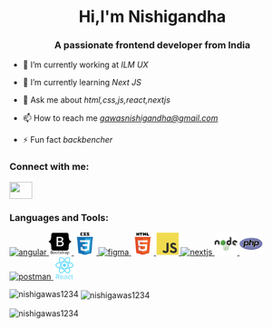 <h1 align="center">Hi,I'm Nishigandha</h1>
<h3 align="center">A passionate frontend developer from India</h3>

- 🔭 I’m currently working at *ILM UX*

- 🌱 I’m currently learning *Next JS*

- 💬 Ask me about *html,css,js,react,nextjs*

- 📫 How to reach me *gawasnishigandha@gmail.com*

- ⚡ Fun fact *backbencher*

<h3 align="left">Connect with me:</h3> 
<p align="left">
<a href="https://www.linkedin.com/in/nishigandha-gawas-868935203/" target="blank"><img align="center" src="https://www.svgrepo.com/show/134579/linkedin.svg" alt="" height="30" width="40" /></a>
</p>

<h3 align="left">Languages and Tools:</h3>
<p align="left"> <a href="https://angular.io" target="_blank" rel="noreferrer"> <img src="https://angular.io/assets/images/logos/angular/angular.svg" alt="angular" width="40" height="40"/> </a> <a href="https://getbootstrap.com" target="_blank" rel="noreferrer"> <img src="https://raw.githubusercontent.com/devicons/devicon/master/icons/bootstrap/bootstrap-plain-wordmark.svg" alt="bootstrap" width="40" height="40"/> </a> <a href="https://www.w3schools.com/css/" target="_blank" rel="noreferrer"> <img src="https://raw.githubusercontent.com/devicons/devicon/master/icons/css3/css3-original-wordmark.svg" alt="css3" width="40" height="40"/> </a> <a href="https://www.figma.com/" target="_blank" rel="noreferrer"> <img src="https://www.vectorlogo.zone/logos/figma/figma-icon.svg" alt="figma" width="40" height="40"/> </a> <a href="https://www.w3.org/html/" target="_blank" rel="noreferrer"> <img src="https://raw.githubusercontent.com/devicons/devicon/master/icons/html5/html5-original-wordmark.svg" alt="html5" width="40" height="40"/> </a> <a href="https://developer.mozilla.org/en-US/docs/Web/JavaScript" target="_blank" rel="noreferrer"> <img src="https://raw.githubusercontent.com/devicons/devicon/master/icons/javascript/javascript-original.svg" alt="javascript" width="40" height="40"/> </a>  <a href="https://nextjs.org/" target="_blank" rel="noreferrer"> <img src="https://cdn.worldvectorlogo.com/logos/nextjs-2.svg" alt="nextjs" width="40" height="40"/> </a> <a href="https://nodejs.org" target="_blank" rel="noreferrer"> <img src="https://raw.githubusercontent.com/devicons/devicon/master/icons/nodejs/nodejs-original-wordmark.svg" alt="nodejs" width="40" height="40"/> </a> <a href="https://www.php.net" target="_blank" rel="noreferrer"> <img src="https://raw.githubusercontent.com/devicons/devicon/master/icons/php/php-original.svg" alt="php" width="40" height="40"/> </a> <a href="https://postman.com" target="_blank" rel="noreferrer"> <img src="https://www.vectorlogo.zone/logos/getpostman/getpostman-icon.svg" alt="postman" width="40" height="40"/> </a>  <a href="https://reactjs.org/" target="_blank" rel="noreferrer"> <img src="https://raw.githubusercontent.com/devicons/devicon/master/icons/react/react-original-wordmark.svg" alt="react" width="40" height="40"/> </a>  </p>

<p><img align="left" src="https://github-readme-stats.vercel.app/api/top-langs?username=nishigawas1234&show_icons=true&locale=en&layout=compact" alt="nishigawas1234" /></p>

<p>&nbsp;<img align="center" src="https://github-readme-stats.vercel.app/api?username=nishigawas1234&show_icons=true&locale=en" alt="nishigawas1234" /></p>

<p><img align="center" src="https://github-readme-streak-stats.herokuapp.com/?user=nishigawas1234&" alt="nishigawas1234" /></p>
